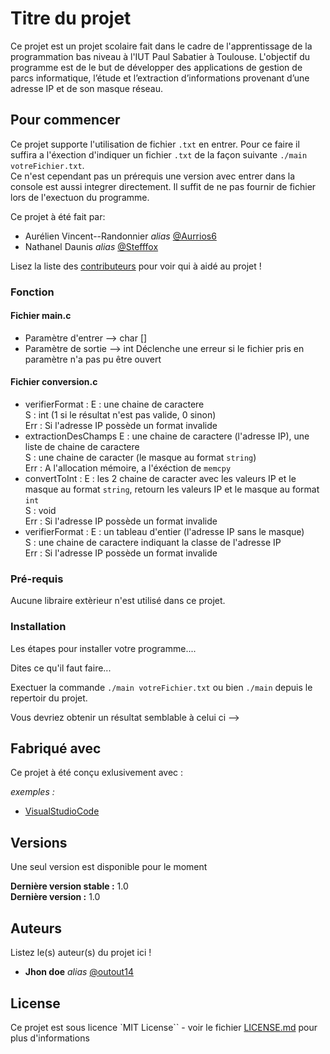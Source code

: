 # Titre du projet

Ce projet est un projet scolaire fait dans le cadre de l'apprentissage de la programmation bas niveau à l'IUT Paul Sabatier à Toulouse. L'objectif du programme est de le but de développer des applications de gestion de parcs informatique, l’étude et l’extraction d’informations provenant d’une adresse IP et de son masque réseau.

## Pour commencer

Ce projet supporte l'utilisation de fichier ``.txt`` en entrer. Pour ce faire il suffira a l'éxection d'indiquer un fichier ``.txt`` de la façon suivante ``./main votreFichier.txt``.\
Ce n'est cependant pas un prérequis une version avec entrer dans la console est aussi integrer directement. Il suffit de ne pas fournir de fichier lors de l'exectuon du programme.

Ce projet à été fait par:

* Aurélien Vincent--Randonnier _alias_ [@Aurrios6](https://github.com/Aurios6)
* Nathanel Daunis _alias_ [@Stefffox](https://github.com/Stefffox)

Lisez la liste des [contributeurs](https://github.com/Aurios6/MiniProjetC/contributors) pour voir qui à aidé au projet !

### Fonction

#### Fichier main.c

* Paramètre d'entrer --> char []
* Paramètre de sortie --> int
Déclenche une erreur si le fichier pris en paramètre n'a pas pu être ouvert

#### Fichier conversion.c

* verifierFormat :
  E : une chaine de caractere  
  S : int (1 si le résultat n'est pas valide, 0 sinon)  
  Err : Si l'adresse IP possède un format invalide  
* extractionDesChamps
  E : une chaine de caractere (l'adresse IP), une liste de chaine de caractere  
  S : une chaine de caracter (le masque au format ``string``)  
  Err : A l'allocation mémoire, a l'éxéction de ``memcpy``  
* convertToInt :
  E : les 2 chaine de caracter avec les valeurs IP et le masque au format ``string``, retourn les valeurs IP et le masque au format ``int``   
  S : void  
  Err : Si l'adresse IP possède un format invalide  
* verifierFormat :
  E : un tableau d'entier (l'adresse IP sans le masque)  
  S : une chaine de caractere indiquant la classe de l'adresse IP  
  Err : Si l'adresse IP possède un format invalide  


### Pré-requis

Aucune libraire extèrieur n'est utilisé dans ce projet.

### Installation

Les étapes pour installer votre programme....

Dites ce qu'il faut faire...

Exectuer la commande ``./main votreFichier.txt`` ou bien ``./main`` depuis le repertoir du projet.


Vous devriez obtenir un résultat semblable à celui ci -->

## Fabriqué avec

Ce projet à été conçu exlusivement avec :

_exemples :_
* [VisualStudioCode](https://code.visualstudio.com)


## Versions
Une seul version est disponible pour le moment

**Dernière version stable :** 1.0  
**Dernière version :** 1.0

## Auteurs
Listez le(s) auteur(s) du projet ici !
* **Jhon doe** _alias_ [@outout14](https://github.com/outout14)


## License

Ce projet est sous licence `MIT License`` - voir le fichier [LICENSE.md](LICENSE.md) pour plus d'informations

